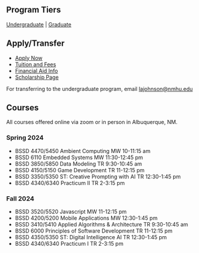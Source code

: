 ## Program Tiers

[Undergraduate](https://nmhu-ssd.github.io/undergraduate) | [Graduate](https://nmhu-ssd.github.io/graduate)


## Apply/Transfer

- [Apply Now](https://apply.nmhu.edu/apply/)
- [Tuition and Fees](https://www.nmhu.edu/office-of-the-registrar/tuition-and-fees/)
- [Financial Aid Info](https://www.nmhu.edu/financial-aid/financial-aid-resources/)
- [Scholarship Page](https://nmhuscholarships.awardspring.com/)

For transferring to the undergraduate program, email [lajohnson@nmhu.edu](mailto:lajohnson@nmhu.edu)


## Courses
All courses offered online via zoom or in person in Albuquerque, NM.


### Spring 2024
- BSSD 4470/5450 Ambient Computing MW 10-11:15 am
- BSSD 6110 Embedded Systems MW 11:30-12:45 pm
- BSSD 3850/5850 Data Modeling TR 9:30-10:45 am
- BSSD 4150/5150 Game Development TR 11-12:15 pm
- BSSD 3350/5350 ST: Creative Prompting with AI TR 12:30-1:45 pm
- BSSD 4340/6340 Practicum II TR 2-3:15 pm

### Fall 2024

- BSSD 3520/5520 Javascript MW 11-12:15 pm
- BSSD 4200/5200 Mobile Applications MW 12:30-1:45 pm
- BSSD 3410/5410 Applied Algorithms & Architecture TR 9:30-10:45 am
- BSSD 6000 Principles of Software Development TR 11-12:15 pm
- BSSD 4350/5350 ST: Digital Intelligence AI TR 12:30-1:45 pm
- BSSD 4340/6340 Practicum I TR 2-3:15 pm

